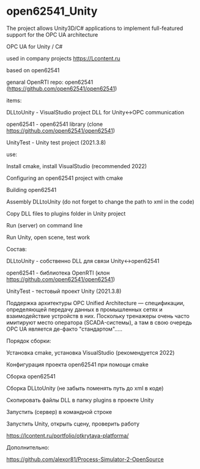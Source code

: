 # open62541_Unity
The project allows Unity3D/C# applications to implement full-featured support for the OPC UA architecture

OPC UA for Unity / C#

used in company projects https://Lcontent.ru

based on open62541

genaral OpenRTI repo: open62541 (https://github.com/open62541/open62541)

items:

DLLtoUnity - VisualStudio project DLL for Unity<->OPC communication

open62541 - open62541 library (clone https://github.com/open62541/open62541)

UnityTest - Unity test project (2021.3.8)

use:

Install cmake, install VisualStudio (recommended 2022)

Configuring an open62541 project with cmake

Building open62541

Assembly DLLtoUnity (do not forget to change the path to xml in the code)

Copy DLL files to plugins folder in Unity project

Run (server) on command line

Run Unity, open scene, test work

Состав:

DLLtoUnity - собственно DLL для связи Unity<->open62541

open62541 - библиотека OpenRTI (клон https://github.com/open62541/open62541)

UnityTest - тестовый проект Unity (2021.3.8)

Поддержка архитектуры OPC Unified Architecture — спецификации, определяющей передачу данных в промышленных сетях и взаимодействие устройств в них. Поскольку тренажеры очень часто имитируют место оператора (SCADA-системы), а там в свою очередь OPC UA является де-факто "стандартом".....

Порядок сборки:

Установка cmake, установка VisualStudio (рекомендуется 2022)

Конфигурация проекта open62541 при помощи cmake

Сборка open62541

Сборка DLLtoUnity (не забыть поменять путь до xml в коде)

Скопировать файлы DLL в папку plugins в проекте Unity

Запустить (сервер) в командной строке

Запустить Unity, открыть сцену, проверить работу

https://lcontent.ru/portfolio/otkrytaya-platforma/




Дополнительно:

https://github.com/alexor81/Process-Simulator-2-OpenSource
